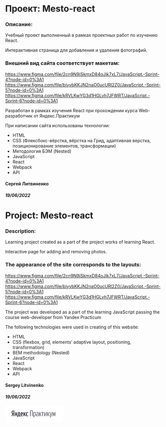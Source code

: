 # Проект: Mesto-react

### Описание:
Учебный проект выполненный в рамках проектных работ по изучению React.

Интерактивная страница для добавления и удаления фотографий.

### Внешний вид сайта соответствует макетам:
https://www.figma.com/file/2cn9N9jSkmxD84oJik7xL7/JavaScript.-Sprint-4?node-id=0%3A1
https://www.figma.com/file/bjyvbKKJN2naO0ucURl2Z0/JavaScript.-Sprint-5?node-id=0%3A1
https://www.figma.com/file/kRVLKwYG3d1HGLvh7JFWRT/JavaScript.-Sprint-6?node-id=0%3A1

Разработан в рамках изучения React при прохождении курса
Web-разработчик от Яндекс.Практикум

При написании сайта использованы технологии:
- HTML
- CSS (Флексбокс-вёрстка, вёрстка на Грид, адаптивная верстка, позиционирование элементов, трансформации)
- Методология БЭМ (Nested)
- JavaScript
- React
- Webpack
- API

#### __Сергей Литвиненко__
#### **_19/06/2022_**

# Project: Mesto-react

### Description:
Learning project created as a part of the project works of learning React.

Interactive page for adding and removing photos.

### The appearance of the site corresponds to the layouts:
https://www.figma.com/file/2cn9N9jSkmxD84oJik7xL7/JavaScript.-Sprint-4?node-id=0%3A1
https://www.figma.com/file/bjyvbKKJN2naO0ucURl2Z0/JavaScript.-Sprint-5?node-id=0%3A1
https://www.figma.com/file/kRVLKwYG3d1HGLvh7JFWRT/JavaScript.-Sprint-6?node-id=0%3A1

The project was developed as a part of the learning JavaScript passing the course
web-developer from Yandex Practicum

The following technologies were used in creating of this website:
- HTML
- CSS (flexbox, grid, elements’ adaptive layout, positioning, transformation)
- BEM methodology (Nested)
- JavaScript
- React
- Webpack
- API

#### __Sergey Litvinenko__
#### **_19/06/2022_**

<img src="./src/images/Prakticum.png" width="183px">
